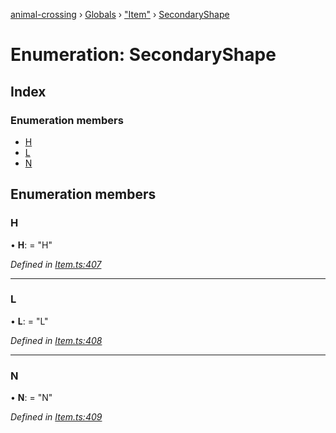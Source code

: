 [animal-crossing](../README.md) › [Globals](../globals.md) › ["Item"](../modules/_item_.md) › [SecondaryShape](_item_.secondaryshape.md)

# Enumeration: SecondaryShape

## Index

### Enumeration members

* [H](_item_.secondaryshape.md#h)
* [L](_item_.secondaryshape.md#l)
* [N](_item_.secondaryshape.md#n)

## Enumeration members

###  H

• **H**: = "H"

*Defined in [Item.ts:407](https://github.com/Norviah/animal-crossing/blob/f22c64d/module/types/Item.ts#L407)*

___

###  L

• **L**: = "L"

*Defined in [Item.ts:408](https://github.com/Norviah/animal-crossing/blob/f22c64d/module/types/Item.ts#L408)*

___

###  N

• **N**: = "N"

*Defined in [Item.ts:409](https://github.com/Norviah/animal-crossing/blob/f22c64d/module/types/Item.ts#L409)*
